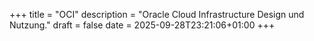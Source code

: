 +++
title = "OCI"
description = "Oracle Cloud Infrastructure Design und Nutzung."
draft = false
date = 2025-09-28T23:21:06+01:00
+++